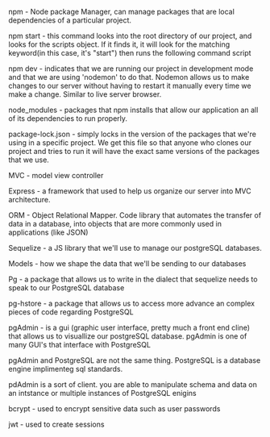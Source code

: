 npm - Node package Manager, can manage packages that are local dependencies of a particular project.

npm start - this command looks into the root directory of our project, and looks for the scripts object. If it finds it, it will look for the matching keyword(in this case, it's "start") then runs the following command script

npm dev - indicates that we are running our project in development mode and that we are using 'nodemon' to do that. Nodemon allows us to make changes to our server without having to restart it manually every time we make a change. Similar to live server browser. 

node_modules - packages that npm installs that allow our application an all of its dependencies to run properly.

package-lock.json - simply locks in the version of the packages that we're using in a specific project. We get this file so that anyone who clones our project and tries to run it will have the exact same versions of the packages that we use.

MVC - model view controller 

Express - a framework that used to help us organize our server into MVC architecture. 

ORM - Object Relational Mapper. Code library that automates the transfer of data in a database, into objects that are more commonly used in applications (like JSON) 

Sequelize - a JS library that we'll use to manage our postgreSQL databases. 

Models - how we shape the data that we'll be sending to our databases

Pg - a package that allows us to write in the dialect that sequelize needs to speak to our PostgreSQL database

pg-hstore - a package that allows us to access more advance an complex pieces of code regarding PostgreSQL

pgAdmin - is a gui (graphic user interface, pretty much a front end cline) that allows us to visuallize our postgreSQL database. pgAdmin is one of many GUI's that interface with PostgreSQL

pgAdmin and PostgreSQL are not the same thing. PostgreSQL is a database engine implimenteg sql standards.

pdAdmin is a sort of client. you are able to manipulate schema and data on an intstance or multiple instances of PostgreSQL enigins 

bcrypt - used to encrypt sensitive data such as user passwords

jwt - used to create sessions